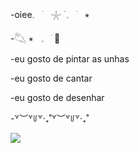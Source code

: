 -oiee𓈒ㅤׂㅤ𓇼 ࣪ 𓈒ㅤׂㅤ⭒

-𓆡 ⭒ㅤ𓈒ㅤׂ 🫧

-eu gosto de pintar as unhas

-eu gosto de cantar

-eu gosto de desenhar

-꒷︶꒷꒥꒷‧₊˚꒷︶꒷꒥꒷‧₊˚

![](https://media0.giphy.com/media/v1.Y2lkPTc5MGI3NjExZ2NreDYwODBoNXNpM2x6cnJkMXI5bDc3czlubDVvOW50Nms2a2k5ZCZlcD12MV9pbnRlcm5hbF9naWZfYnlfaWQmY3Q9Zw/MDJ9IbxxvDUQM/giphy.webp)
